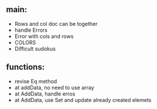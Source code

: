 ## main:
- Rows and col doc can be together
- handle Errors
- Error with cols and rows
- COLORS
- Difficult sudokus

## functions:
- revise Eq method
- at addData, no need to use array
- at AddData, handle erros
- at AddData, use Set and update already created elemets